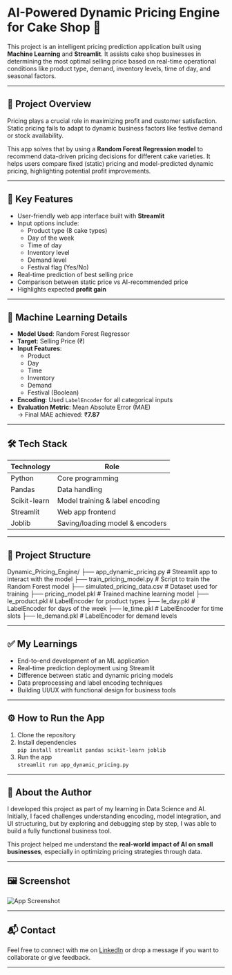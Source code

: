 # AI-Powered Dynamic Pricing Engine for Cake Shop 🎂

This project is an intelligent pricing prediction application built using **Machine Learning** and **Streamlit**. It assists cake shop businesses in determining the most optimal selling price based on real-time operational conditions like product type, demand, inventory levels, time of day, and seasonal factors.

---

## 📌 Project Overview

Pricing plays a crucial role in maximizing profit and customer satisfaction. Static pricing fails to adapt to dynamic business factors like festive demand or stock availability.

This app solves that by using a **Random Forest Regression model** to recommend data-driven pricing decisions for different cake varieties. It helps users compare fixed (static) pricing and model-predicted dynamic pricing, highlighting potential profit improvements.

---

## 🎯 Key Features

- User-friendly web app interface built with **Streamlit**
- Input options include:
  - Product type (8 cake types)
  - Day of the week
  - Time of day
  - Inventory level
  - Demand level
  - Festival flag (Yes/No)
- Real-time prediction of best selling price
- Comparison between static price vs AI-recommended price
- Highlights expected **profit gain**

---

## 🧠 Machine Learning Details

- **Model Used**: Random Forest Regressor
- **Target**: Selling Price (₹)
- **Input Features**:
  - Product
  - Day
  - Time
  - Inventory
  - Demand
  - Festival (Boolean)
- **Encoding**: Used `LabelEncoder` for all categorical inputs
- **Evaluation Metric**: Mean Absolute Error (MAE)  
  → Final MAE achieved: ₹**7.87**

---

## 🛠️ Tech Stack

| Technology     | Role                                 |
|----------------|--------------------------------------|
| Python         | Core programming                     |
| Pandas         | Data handling                        |
| Scikit-learn   | Model training & label encoding      |
| Streamlit      | Web app frontend                     |
| Joblib         | Saving/loading model & encoders      |

---

## 📁 Project Structure

Dynamic_Pricing_Engine/
├── app_dynamic_pricing.py        # Streamlit app to interact with the model
├── train_pricing_model.py        # Script to train the Random Forest model
├── simulated_pricing_data.csv    # Dataset used for training
├── pricing_model.pkl             # Trained machine learning model
├── le_product.pkl                # LabelEncoder for product types
├── le_day.pkl                    # LabelEncoder for days of the week
├── le_time.pkl                   # LabelEncoder for time slots
├── le_demand.pkl                 # LabelEncoder for demand levels



---

## ✅ My Learnings

- End-to-end development of an ML application
- Real-time prediction deployment using Streamlit
- Difference between static and dynamic pricing models
- Data preprocessing and label encoding techniques
- Building UI/UX with functional design for business tools

---

## ⚙️ How to Run the App

1. Clone the repository
2. Install dependencies  
   `pip install streamlit pandas scikit-learn joblib`
3. Run the app  
   `streamlit run app_dynamic_pricing.py`

---

## 📌 About the Author

I developed this project as part of my learning in Data Science and AI. Initially, I faced challenges understanding encoding, model integration, and UI structuring, but by exploring and debugging step by step, I was able to build a fully functional business tool.

This project helped me understand the **real-world impact of AI on small businesses**, especially in optimizing pricing strategies through data.

---

## 🖼️ Screenshot

![App Screenshot](screenshot_app.png)

---

## 📬 Contact

Feel free to connect with me on [LinkedIn](https://www.linkedin.com/in/harinik13/) or drop a message if you want to collaborate or give feedback.

---




